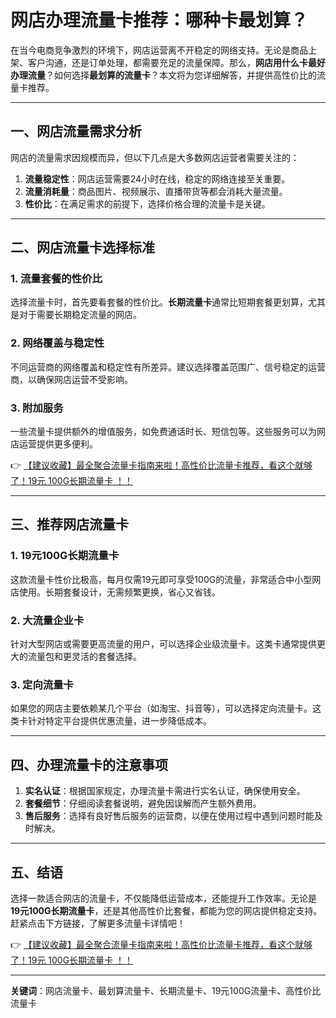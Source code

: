 # 网店办理流量卡推荐：哪种卡最划算？

在当今电商竞争激烈的环境下，网店运营离不开稳定的网络支持。无论是商品上架、客户沟通，还是订单处理，都需要充足的流量保障。那么，**网店用什么卡最好办理流量**？如何选择**最划算的流量卡**？本文将为您详细解答，并提供高性价比的流量卡推荐。

---

## 一、网店流量需求分析

网店的流量需求因规模而异，但以下几点是大多数网店运营者需要关注的：

1. **流量稳定性**：网店运营需要24小时在线，稳定的网络连接至关重要。
2. **流量消耗量**：商品图片、视频展示、直播带货等都会消耗大量流量。
3. **性价比**：在满足需求的前提下，选择价格合理的流量卡是关键。

---

## 二、网店流量卡选择标准

### 1. 流量套餐的性价比
选择流量卡时，首先要看套餐的性价比。**长期流量卡**通常比短期套餐更划算，尤其是对于需要长期稳定流量的网店。

### 2. 网络覆盖与稳定性
不同运营商的网络覆盖和稳定性有所差异。建议选择覆盖范围广、信号稳定的运营商，以确保网店运营不受影响。

### 3. 附加服务
一些流量卡提供额外的增值服务，如免费通话时长、短信包等。这些服务可以为网店运营提供更多便利。

👉 [【建议收藏】最全聚合流量卡指南来啦！高性价比流量卡推荐，看这个就够了！19元 100G长期流量卡 ！！](https://bit.ly/Liuliangka)

---

## 三、推荐网店流量卡

### 1. 19元100G长期流量卡
这款流量卡性价比极高，每月仅需19元即可享受100G的流量，非常适合中小型网店使用。长期套餐设计，无需频繁更换，省心又省钱。

### 2. 大流量企业卡
针对大型网店或需要更高流量的用户，可以选择企业级流量卡。这类卡通常提供更大的流量包和更灵活的套餐选择。

### 3. 定向流量卡
如果您的网店主要依赖某几个平台（如淘宝、抖音等），可以选择定向流量卡。这类卡针对特定平台提供优惠流量，进一步降低成本。

---

## 四、办理流量卡的注意事项

1. **实名认证**：根据国家规定，办理流量卡需进行实名认证，确保使用安全。
2. **套餐细节**：仔细阅读套餐说明，避免因误解而产生额外费用。
3. **售后服务**：选择有良好售后服务的运营商，以便在使用过程中遇到问题时能及时解决。

---

## 五、结语

选择一款适合网店的流量卡，不仅能降低运营成本，还能提升工作效率。无论是**19元100G长期流量卡**，还是其他高性价比套餐，都能为您的网店提供稳定支持。赶紧点击下方链接，了解更多流量卡详情吧！

👉 [【建议收藏】最全聚合流量卡指南来啦！高性价比流量卡推荐，看这个就够了！19元 100G长期流量卡 ！！](https://bit.ly/Liuliangka)

---

**关键词**：网店流量卡、最划算流量卡、长期流量卡、19元100G流量卡、高性价比流量卡